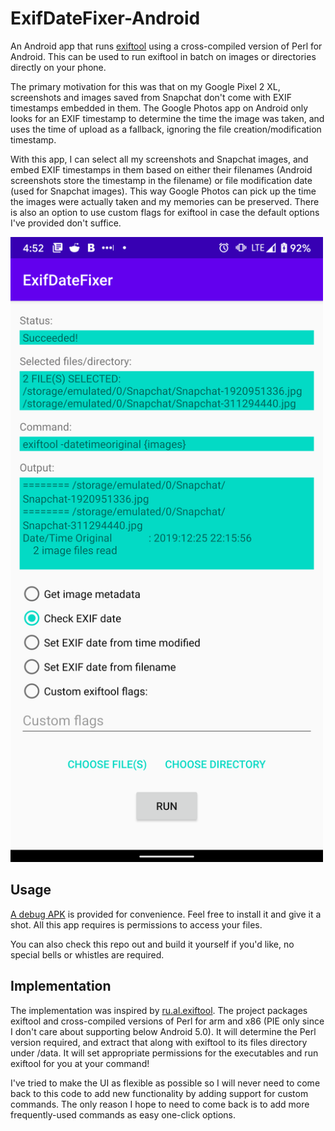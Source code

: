 # ExifDateFixer-Android
An Android app that runs [exiftool](https://exiftool.org/) using a cross-compiled version of Perl for Android. This can be used to run exiftool in batch on images or directories directly on your phone.

The primary motivation for this was that on my Google Pixel 2 XL, screenshots and images saved from Snapchat don't come with EXIF timestamps embedded in them. The Google Photos app on Android only looks for an EXIF timestamp to determine the time the image was taken, and uses the time of upload as a fallback, ignoring the file creation/modification timestamp.

With this app, I can select all my screenshots and Snapchat images, and embed EXIF timestamps in them based on either their filenames (Android screenshots store the timestamp in the filename) or file modification date (used for Snapchat images). This way Google Photos can pick up the time the images were actually taken and my memories can be preserved. There is also an option to use custom flags for exiftool in case the default options I've provided don't suffice.

<img src="screenshot.png" alt="Screenshot" width="500" />

## Usage

[A debug APK](ExifDateFixer-debug.apk) is provided for convenience. Feel free to install it and give it a shot. All this app requires is permissions to access your files.

You can also check this repo out and build it yourself if you'd like, no special bells or whistles are required.

## Implementation

The implementation was inspired by [ru.al.exiftool](https://apkpure.com/exiftool/ru.al.exiftool). The project packages exiftool and cross-compiled versions of Perl for arm and x86 (PIE only since I don't care about supporting below Android 5.0). It will determine the Perl version required, and extract that along with exiftool to its files directory under /data. It will set appropriate permissions for the executables and run exiftool for you at your command!

I've tried to make the UI as flexible as possible so I will never need to come back to this code to add new functionality by adding support for custom commands. The only reason I hope to need to come back is to add more frequently-used commands as easy one-click options.
